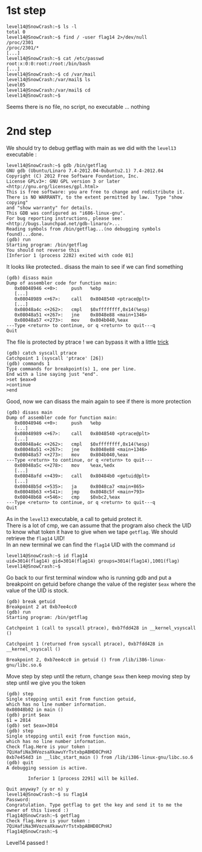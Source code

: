 # 1st step
```
level14@SnowCrash:~$ ls -l
total 0
level14@SnowCrash:~$ find / -user flag14 2>/dev/null
/proc/2301
/proc/2301/*
[...]
level14@SnowCrash:~$ cat /etc/passwd
root:x:0:0:root:/root:/bin/bash
[...]
level14@SnowCrash:~$ cd /var/mail
level14@SnowCrash:/var/mail$ ls
level05
level14@SnowCrash:/var/mail$ cd
level14@SnowCrash:~$
```
Seems there is no file, no script, no executable ... nothing  

# 2nd step
We should try to debug getflag with main as we did with the `level13` executable :
```
level14@SnowCrash:~$ gdb /bin/getflag
GNU gdb (Ubuntu/Linaro 7.4-2012.04-0ubuntu2.1) 7.4-2012.04
Copyright (C) 2012 Free Software Foundation, Inc.
License GPLv3+: GNU GPL version 3 or later <http://gnu.org/licenses/gpl.html>
This is free software: you are free to change and redistribute it.
There is NO WARRANTY, to the extent permitted by law.  Type "show copying"   
and "show warranty" for details.
This GDB was configured as "i686-linux-gnu".
For bug reporting instructions, please see:
<http://bugs.launchpad.net/gdb-linaro/>...
Reading symbols from /bin/getflag...(no debugging symbols found)...done.     
(gdb) run
Starting program: /bin/getflag 
You should not reverse this
[Inferior 1 (process 2282) exited with code 01]
```
It looks like protected.. disass the main to see if we can find something
```
(gdb) disass main
Dump of assembler code for function main:      
   0x08048946 <+0>:     push   %ebp
   [...]
   0x08048989 <+67>:    call   0x8048540 <ptrace@plt>
   [...]
   0x08048a4c <+262>:   cmpl   $0xffffffff,0x14(%esp)
   0x08048a51 <+267>:   jne    0x8048e88 <main+1346>
   0x08048a57 <+273>:   mov    0x804b040,%eax
---Type <return> to continue, or q <return> to quit---q
Quit
```
The file is protected by ptrace ! we can bypass it with a little [trick](https://gist.github.com/poxyran/71a993d292eee10e95b4ff87066ea8f2)
```
(gdb) catch syscall ptrace
Catchpoint 1 (syscall 'ptrace' [26])
(gdb) commands 1
Type commands for breakpoint(s) 1, one per line.
End with a line saying just "end".
>set $eax=0
>continue
>end
```
Good, now we can disass the main again to see if there is more protection
```
(gdb) disass main
Dump of assembler code for function main:
   0x08048946 <+0>:     push   %ebp
   [...]
   0x08048989 <+67>:    call   0x8048540 <ptrace@plt>
   [...]
   0x08048a4c <+262>:   cmpl   $0xffffffff,0x14(%esp)
   0x08048a51 <+267>:   jne    0x8048e88 <main+1346>
   0x08048a57 <+273>:   mov    0x804b040,%eax
---Type <return> to continue, or q <return> to quit---
   0x08048a5c <+278>:   mov    %eax,%edx
   [...]
   0x08048afd <+439>:   call   0x80484b0 <getuid@plt>
   [...]
   0x08048b5d <+535>:   ja     0x8048ca7 <main+865>
   0x08048b63 <+541>:   jmp    0x8048c5f <main+793>
   0x08048b68 <+546>:   cmp    $0xbc2,%eax
---Type <return> to continue, or q <return> to quit---q
Quit
```
As in the `level13` executable, a call to getuid protect it.  
There is a lot of cmp, we can assume that the program also check the UID to know what token it have to give when we tape `getflag`. We should retrieve the `flag14` UID!  
In an new terminal we can find the `flag14` UID with the command `id`
```
level14@SnowCrash:~$ id flag14
uid=3014(flag14) gid=3014(flag14) groups=3014(flag14),1001(flag)
level14@SnowCrash:~$
```
Go back to our first terminal window who is running gdb and put a breakpoint on getuid before change the value of the register `$eax` where the value of the UID is stock.
```
(gdb) break getuid
Breakpoint 2 at 0xb7ee4cc0
(gdb) run
Starting program: /bin/getflag

Catchpoint 1 (call to syscall ptrace), 0xb7fdd428 in __kernel_vsyscall ()

Catchpoint 1 (returned from syscall ptrace), 0xb7fdd428 in __kernel_vsyscall ()

Breakpoint 2, 0xb7ee4cc0 in getuid () from /lib/i386-linux-gnu/libc.so.6
```
Move step by step until the return, change `$eax` then keep moving step by step until we give you the token
```
(gdb) step
Single stepping until exit from function getuid,
which has no line number information.
0x08048b02 in main ()
(gdb) print $eax
$1 = 2014
(gdb) set $eax=3014
(gdb) step
Single stepping until exit from function main,
which has no line number information.
Check flag.Here is your token : 7QiHafiNa3HVozsaXkawuYrTstxbpABHD8CPnHJ
0xb7e454d3 in __libc_start_main () from /lib/i386-linux-gnu/libc.so.6
(gdb) quit
A debugging session is active.

        Inferior 1 [process 2291] will be killed.

Quit anyway? (y or n) y
level14@SnowCrash:~$ su flag14
Password:
Congratulation. Type getflag to get the key and send it to me the owner of this livecd :)
flag14@SnowCrash:~$ getflag
Check flag.Here is your token : 7QiHafiNa3HVozsaXkawuYrTstxbpABHD8CPnHJ
flag14@SnowCrash:~$
```

Level14 passed !
